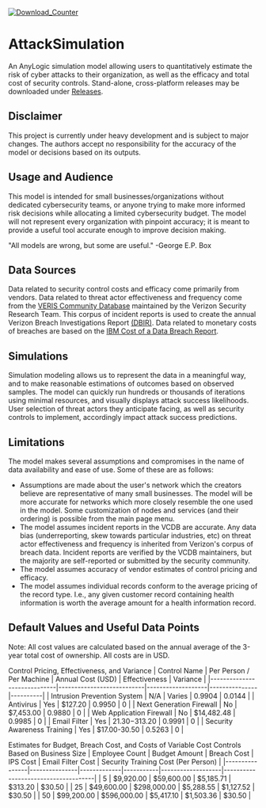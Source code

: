 [![Download_Counter](https://img.shields.io/github/downloads/gjhami/AttackSimulation/total.svg)]()
# AttackSimulation
An AnyLogic simulation model allowing users to quantitatively estimate the risk of cyber attacks to their organization, as well as the efficacy and total cost of security controls. Stand-alone, cross-platform releases may be downloaded under [Releases](https://github.com/gjhami/AttackSimulation/releases).

## Disclaimer
This project is currently under heavy development and is subject to major changes. The authors accept no responsibility for the accuracy of the model or decisions based on its outputs.

## Usage and Audience
This model is intended for small businesses/organizations without dedicated cybersecurity teams, or anyone trying to make more informed risk decisions while allocating a limited cybersecurity budget. The model will not represent every organization with pinpoint accuracy; it is meant to provide a useful tool accurate enough to improve decision making.

"All models are wrong, but some are useful." -George E.P. Box

## Data Sources
Data related to security control costs and efficacy come primarily from vendors.
Data related to threat actor effectiveness and frequency come from the [VERIS Community Database](https://github.com/vz-risk/VCDB) maintained by the Verizon Security Research Team. This corpus of incident reports is used to create the annual Verizon Breach Investigations Report [(DBIR)](https://www.verizon.com/business/resources/reports/dbir/).
Data related to monetary costs of breaches are based on the [IBM Cost of a Data Breach Report](https://www.ibm.com/security/data-breach).

## Simulations
 Simulation modeling allows us to represent the data in a meaningful way, and to make reasonable estimations of outcomes based on observed samples. The model can quickly run hundreds or thousands of iterations using minimal resources, and visually displays attack success likelihoods. User selection of threat actors they anticipate facing, as well as security controls to implement, accordingly impact attack success predictions.

## Limitations
The model makes several assumptions and compromises in the name of data availability and ease of use. Some of these are as follows:
- Assumptions are made about the user's network which the creators believe are representative of many small businesses. The model will be more accurate for networks which more closely resemble the one used in the model. Some customization of nodes and services (and their ordering) is possible from the main page menu.
- The model assumes incident reports in the VCDB are accurate. Any data bias (underreporting, skew towards particular industries, etc) on threat actor effectiveness and frequency is inherited from Verizon's corpus of breach data. Incident reports are verified by the VCDB maintainers, but the majority are self-reported or submitted by the security community.
- The model assumes accuracy of vendor estimates of control pricing and efficacy.
- The model assumes individual records conform to the average pricing of the record type. I.e., any given customer record containing health information is worth the average amount for a health information record.

## Default Values and Useful Data Points
Note: All cost values are calculated based on the annual average of the 3-year total cost of ownership. All costs are in USD.

Control Pricing, Effectiveness, and Variance
| Control Name                | Per Person /  Per Machine | Annual Cost (USD) | Effectiveness | Variance |
|-----------------------------|---------------------------|-------------------|---------------|----------|
| Intrusion Prevention System | N/A                       | Varies            | 0.9904        | 0.0144   |
| Antivirus                   | Yes                       | $127.20           | 0.9950        | 0        |
| Next Generation Firewall    | No                        | $7,453.00         | 0.9880        | 0        |
| Web Application Firewall    | No                        | $14,482.48        | 0.9985        | 0        |
| Email Filter                | Yes                       | $21.30-$313.20    | 0.9991        | 0        |
| Security Awareness Training | Yes                       | $17.00-30.50      | 0.5263        | 0        |

Estimates for Budget, Breach Cost, and Costs of Variable Cost Controls Based on Business Size
| Employee Count | Budget Amount | Breach Cost | IPS Cost  | Email Filter Cost | Security Training Cost (Per Person) |
|----------------|---------------|-------------|-----------|-------------------|-------------------------------------|
| 5              | $9,920.00     | $59,600.00  | $5,185.71 | $313.20           | $30.50                              |
| 25             | $49,600.00    | $298,000.00 | $5,288.55 | $1,127.52         | $30.50                              |
| 50             | $99,200.00    | $596,000.00 | $5,417.10 | $1,503.36         | $30.50                              |